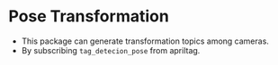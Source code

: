 # Pose Transformation
- This package can generate transformation topics among cameras.
- By subscribing ```tag_detecion_pose``` from apriltag.
